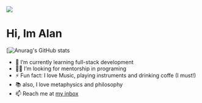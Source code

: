 <img src="https://alanbitts.github.io/images/banner.png">

# Hi, Im Alan
[![Anurag's GitHub stats](https://github-readme-stats.vercel.app/api?username=AlanBitts&show_icons=true&theme=monokai)
- 🌱 I’m currently learning full-stack development
- 🧑‍💻 I’m looking for mentorship in programing
- ⚡ Fun fact: I love Music, playing instruments and drinking coffe (I must!)
- 📚 also, I love metaphysics and philosophy 
- 📫 Reach me at <a href="mailto: rui-viveiros@hotmail.com" subject="github profile">my inbox</a>

<!---
AlanBitts/AlanBitts is a ✨ special ✨ repository because its `README.md` (this file) appears on your GitHub profile.
You can click the Preview link to take a look at your changes.
--->
